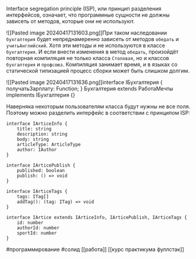
Interface segregation principle (ISP), или принцип разделения интерфейсов, означает, что программные сущности не должны зависеть от методов, которые они не используют.

![[Pasted image 20240417131603.png]]При таком наследовании `бухгалтерия` будет непреднамеренно зависеть от методов `обедать` и `учитьАнглийский`. Хотя эти методы и не используются в классе `бухгалтерия`. И если внести изменения в метод `обедать`, произойдёт повторная компиляция не только класса `Столовая`, но и классов `бухгалтерия` и `профсоюз`. Компиляция занимает время, и в языках со статической типизацией процесс сборки может быть слишком долгим.


![[Pasted image 20240417131636.png]]interface IБухгалтерия { получатьЗарплату: Function; } Бухгалтерия extends РаботаМечты implements IБухгалтерия {}

Наверняка некоторым пользователям класса будут нужны не все поля. Поэтому можно разделить интерфейс в соответствии с принципом ISP:

```
interface IArticeInfo {
    title: string
    description: string
    body: string
    articleType: ArticleType
    author: IAuthor
}

interface IArticePublish {
    published: boolean
    publish: () => void
}

interface IArticeTags {
    tags: ITag[]
    addTag(): (tag: ITag) => void
}

interface IArtice extends IArticeInfo, IArticePublish, IArticeTags {
    id: number
    authorId: number
    sportId: number
} 
```
#программирование #солид
[[работа]]
[[курс практикума фуллстак]]
